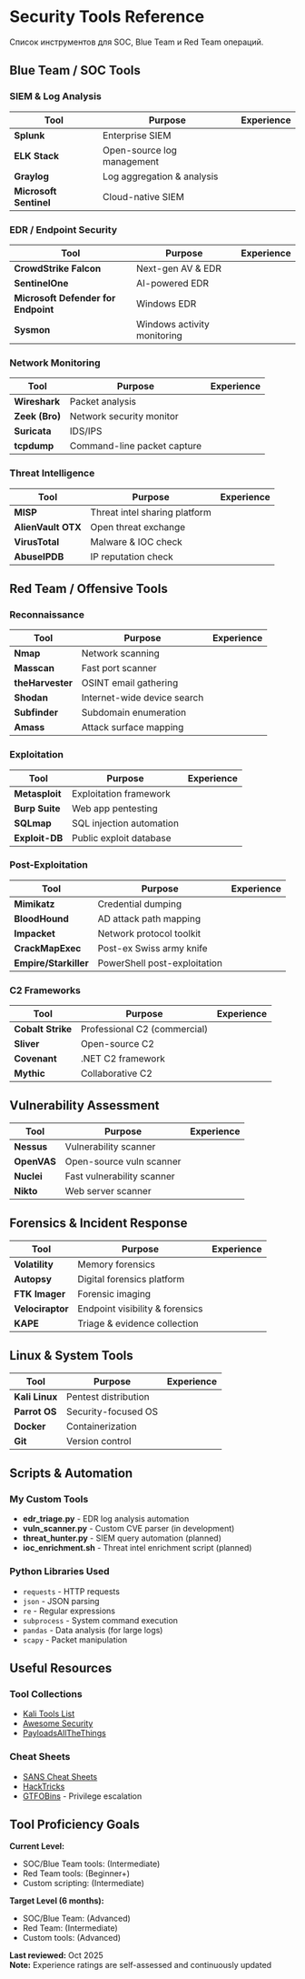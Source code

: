 #  Security Tools Reference

Список инструментов для SOC, Blue Team и Red Team операций.


## Blue Team / SOC Tools

### SIEM & Log Analysis
| Tool | Purpose | Experience |
|------|---------|------------|
| **Splunk** | Enterprise SIEM |  |
| **ELK Stack** | Open-source log management |  |
| **Graylog** | Log aggregation & analysis |  |
| **Microsoft Sentinel** | Cloud-native SIEM |  |

### EDR / Endpoint Security
| Tool | Purpose | Experience |
|------|---------|------------|
| **CrowdStrike Falcon** | Next-gen AV & EDR |  |
| **SentinelOne** | AI-powered EDR |  |
| **Microsoft Defender for Endpoint** | Windows EDR |  |
| **Sysmon** | Windows activity monitoring |  |

### Network Monitoring
| Tool | Purpose | Experience |
|------|---------|------------|
| **Wireshark** | Packet analysis |  |
| **Zeek (Bro)** | Network security monitor |  |
| **Suricata** | IDS/IPS |  |
| **tcpdump** | Command-line packet capture |  |

### Threat Intelligence
| Tool | Purpose | Experience |
|------|---------|------------|
| **MISP** | Threat intel sharing platform |  |
| **AlienVault OTX** | Open threat exchange |  |
| **VirusTotal** | Malware & IOC check |  |
| **AbuseIPDB** | IP reputation check |  |


## Red Team / Offensive Tools

### Reconnaissance
| Tool | Purpose | Experience |
|------|---------|------------|
| **Nmap** | Network scanning |  |
| **Masscan** | Fast port scanner |  |
| **theHarvester** | OSINT email gathering |  |
| **Shodan** | Internet-wide device search |  |
| **Subfinder** | Subdomain enumeration |  |
| **Amass** | Attack surface mapping |  |

### Exploitation
| Tool | Purpose | Experience |
|------|---------|------------|
| **Metasploit** | Exploitation framework |  |
| **Burp Suite** | Web app pentesting |  |
| **SQLmap** | SQL injection automation |  |
| **Exploit-DB** | Public exploit database |  |

### Post-Exploitation
| Tool | Purpose | Experience |
|------|---------|------------|
| **Mimikatz** | Credential dumping |  |
| **BloodHound** | AD attack path mapping |  |
| **Impacket** | Network protocol toolkit |  |
| **CrackMapExec** | Post-ex Swiss army knife |  |
| **Empire/Starkiller** | PowerShell post-exploitation |  |

### C2 Frameworks
| Tool | Purpose | Experience |
|------|---------|------------|
| **Cobalt Strike** | Professional C2 (commercial) |  |
| **Sliver** | Open-source C2 |  |
| **Covenant** | .NET C2 framework |  |
| **Mythic** | Collaborative C2 |  |


## Vulnerability Assessment

| Tool | Purpose | Experience |
|------|---------|------------|
| **Nessus** | Vulnerability scanner |  |
| **OpenVAS** | Open-source vuln scanner |  |
| **Nuclei** | Fast vulnerability scanner |  |
| **Nikto** | Web server scanner |  |


## Forensics & Incident Response

| Tool | Purpose | Experience |
|------|---------|------------|
| **Volatility** | Memory forensics |  |
| **Autopsy** | Digital forensics platform |  |
| **FTK Imager** | Forensic imaging |  |
| **Velociraptor** | Endpoint visibility & forensics |  |
| **KAPE** | Triage & evidence collection |  |


##  Linux & System Tools

| Tool | Purpose | Experience |
|------|---------|------------|
| **Kali Linux** | Pentest distribution |  |
| **Parrot OS** | Security-focused OS |  |
| **Docker** | Containerization |  |
| **Git** | Version control |  |


##  Scripts & Automation

### My Custom Tools
- **edr_triage.py** - EDR log analysis automation
- **vuln_scanner.py** - Custom CVE parser (in development)
- **threat_hunter.py** - SIEM query automation (planned)
- **ioc_enrichment.sh** - Threat intel enrichment script (planned)

### Python Libraries Used
- `requests` - HTTP requests
- `json` - JSON parsing
- `re` - Regular expressions
- `subprocess` - System command execution
- `pandas` - Data analysis (for large logs)
- `scapy` - Packet manipulation


## Useful Resources

### Tool Collections
- [Kali Tools List](https://www.kali.org/tools/)
- [Awesome Security](https://github.com/sbilly/awesome-security)
- [PayloadsAllTheThings](https://github.com/swisskyrepo/PayloadsAllTheThings)

### Cheat Sheets
- [SANS Cheat Sheets](https://www.sans.org/blog/the-ultimate-list-of-sans-cheat-sheets/)
- [HackTricks](https://book.hacktricks.xyz/)
- [GTFOBins](https://gtfobins.github.io/) - Privilege escalation


## Tool Proficiency Goals

**Current Level:**
- SOC/Blue Team tools:  (Intermediate)
- Red Team tools:  (Beginner+)
- Custom scripting:  (Intermediate)

**Target Level (6 months):**
- SOC/Blue Team:  (Advanced)
- Red Team:  (Intermediate)
- Custom tools:  (Advanced)


**Last reviewed:** Oct 2025  
**Note:** Experience ratings are self-assessed and continuously updated

